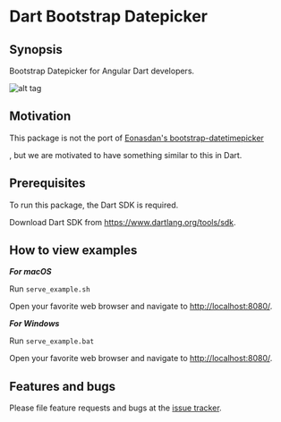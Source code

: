 # Dart Bootstrap Datepicker

## Synopsis ##

Bootstrap Datepicker for Angular Dart developers.

![alt tag](https://raw.githubusercontent.com/shinzenkoru/dart_bootstrap_datepicker/master/example/snapshot/default-setup.png)

## Motivation ##

This package is not the port of [Eonasdan's bootstrap-datetimepicker][tracker]

[tracker]: https://github.com/Eonasdan/bootstrap-datetimepicker

, but we are motivated to have something similar to this in Dart.

## Prerequisites ##

To run this package, the Dart SDK is required.

Download Dart SDK from <https://www.dartlang.org/tools/sdk>.

## How to view examples ##

___For macOS___

Run ```serve_example.sh```

Open your favorite web browser and navigate to <http://localhost:8080/>.

___For Windows___

Run ```serve_example.bat```

Open your favorite web browser and navigate to <http://localhost:8080/>.

## Features and bugs ##

Please file feature requests and bugs at the [issue tracker][tracker].

[tracker]: https://github.com/shinzenkoru/dart_bootstrap_datepicker/issues

